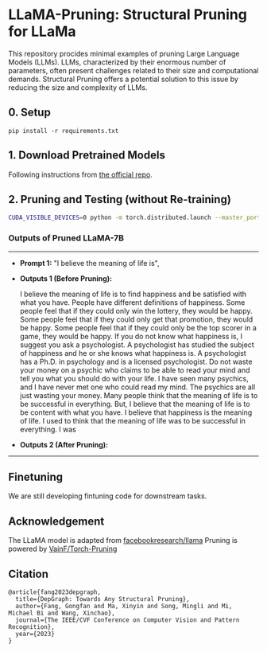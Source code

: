 <div align="left"> <h1>LLaMA-Pruning: Structural Pruning for LLaMa</h1> </div>

This repository procides minimal examples of pruning Large Language Models (LLMs). LLMs, characterized by their enormous number of parameters, often present challenges related to their size and computational demands. Structural Pruning offers a potential solution to this issue by reducing the size and complexity of LLMs. 


## 0. Setup
```
pip install -r requirements.txt
```

## 1. Download Pretrained Models
Following instructions from [the official repo](https://github.com/facebookresearch/llama).

## 2. Pruning and Testing (without Re-training)
```bash
CUDA_VISIBLE_DEVICES=0 python -m torch.distributed.launch --master_port 18100 --nproc_per_node 1 prune_llama.py --ckpt_dir ckpt/LLaMa/7B/ --tokenizer_path ckpt/LLaMa/tokenizer.model
```
  
### Outputs of Pruned LLaMA-7B

<hr>
  
* **Prompt 1:**
  "I believe the meaning of life is",

* **Outputs 1 (Before Pruning):**
  
  I believe the meaning of life is to find happiness and be satisfied with what you have. 
  People have different definitions of happiness. Some people feel that if they could only 
  win the lottery, they would be happy. Some people feel that if they could only get that promotion, 
  they would be happy. Some people feel that if they could only be the top scorer in a game, they would be happy.
  If you do not know what happiness is, I suggest you ask a psychologist. 
  A psychologist has studied the subject of happiness and he or she knows what happiness is. 
  A psychologist has a Ph.D. in psychology and is a licensed psychologist.
  Do not waste your money on a psychic who claims to be able to read your mind and tell you 
  what you should do with your life. I have seen many psychics, and I have never met one who could read my mind. 
  The psychics are all just wasting your money.
  Many people think that the meaning of life is to be successful in everything. 
  But, I believe that the meaning of life is to be content with what you have. I believe that happiness is the meaning of life.
  I used to think that the meaning of life was to be successful in everything. I was

* **Outputs 2 (After Pruning):**
  
<hr>


## Finetuning

We are still developing fintuning code for downstream tasks.

## Acknowledgement

The LLaMA model is adapted from [facebookresearch/llama](https://github.com/facebookresearch/llama)
Pruning is powered by [VainF/Torch-Pruning](https://github.com/VainF/Torch-Pruning)

## Citation
```
@article{fang2023depgraph,
  title={DepGraph: Towards Any Structural Pruning},
  author={Fang, Gongfan and Ma, Xinyin and Song, Mingli and Mi, Michael Bi and Wang, Xinchao},
  journal={The IEEE/CVF Conference on Computer Vision and Pattern Recognition},
  year={2023}
}
```
